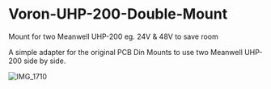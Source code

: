 # Voron-UHP-200-Double-Mount
Mount for two Meanwell UHP-200 eg. 24V &amp; 48V to save room

A simple adapter for the original PCB Din Mounts to use two Meanwell UHP-200 side by side.

![IMG_1710](https://user-images.githubusercontent.com/45642270/165716770-94c83168-5638-4939-9276-feeb2959da61.png)
